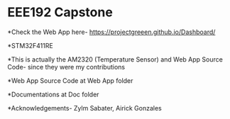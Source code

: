 # EEE192 Capstone

*Check the Web App here- https://projectgreeen.github.io/Dashboard/

*STM32F411RE

*This is actually the AM2320 (Temperature Sensor) and Web App Source Code- since they were my contributions

*Web App Source Code at Web App folder

*Documentations at Doc folder

*Acknowledgements- Zylm Sabater, Airick Gonzales
